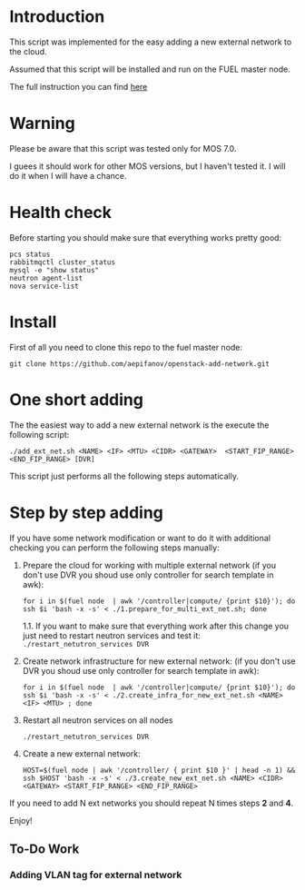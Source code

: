 # Introduction
This script was implemented for the easy adding a new external network to the cloud.

Assumed that this script will be installed and run on the FUEL master node.

The full instruction you can find [here](https://docs.google.com/document/d/1KoZhuKqsdS-UZ7WtJOZBsITyGvIytAXTlmED0sqcpLM/edit#)

# Warning
Please be aware that this script was tested only for MOS 7.0.

I guees it should work for other MOS versions, but I haven't tested it. I will do it when I will have a chance.

# Health check

Before starting you should make sure that everything works pretty good:
```
pcs status
rabbitmqctl cluster_status
mysql -e "show status"
neutron agent-list
nova service-list
```

# Install
First of all you need to clone this repo to the fuel master node:
```
git clone https://github.com/aepifanov/openstack-add-network.git
```

# One short adding
The the easiest way to add a new external network is the execute the following script:
```
./add_ext_net.sh <NAME> <IF> <MTU> <CIDR> <GATEWAY>  <START_FIP_RANGE> <END_FIP_RANGE> [DVR]
```
This script just performs all the following steps automatically.

# Step by step adding
If you have some network modification or want to do it with additional checking you can
perform the following steps manually:

1. Prepare the cloud for working with multiple external network
   (if you don't use DVR you shoud use only controller for search template in awk):
    ```
    for i in $(fuel node  | awk '/controller|compute/ {print $10}'); do ssh $i 'bash -x -s' < ./1.prepare_for_multi_ext_net.sh; done
    ```

    1.1. If you want to make sure that everything work after this change you just need to
         restart neutron services and test it:
         ```
         ./restart_netutron_services DVR
         ```

2. Create network infrastructure for new external network:
   (if you don't use DVR you shoud use only controller for search template in awk):
   ```
   for i in $(fuel node  | awk '/controller|compute/ {print $10}'); do ssh $i 'bash -x -s' < ./2.create_infra_for_new_ext_net.sh <NAME> <IF> <MTU> ; done
   ```

3. Restart all neutron services on all nodes
    ```
    ./restart_netutron_services DVR
    ```

4. Create a new external network:
    ```
    HOST=$(fuel node | awk '/controller/ { print $10 }' | head -n 1) && ssh $HOST 'bash -x -s' < ./3.create_new_ext_net.sh <NAME> <CIDR> <GATEWAY> <START_FIP_RANGE> <END_FIP_RANGE>
    ```

If you need to add N ext networks you should repeat N times steps **2** and **4**.

Enjoy!

## To-Do Work
### Adding VLAN tag for external network

